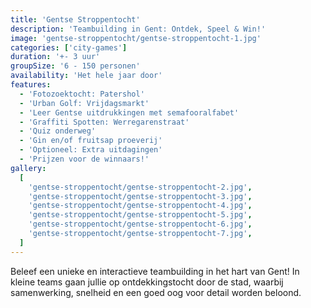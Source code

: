 ```yaml
---
title: 'Gentse Stroppentocht'
description: 'Teambuilding in Gent: Ontdek, Speel & Win!'
image: 'gentse-stroppentocht/gentse-stroppentocht-1.jpg'
categories: ['city-games']
duration: '+- 3 uur'
groupSize: '6 - 150 personen'
availability: 'Het hele jaar door'
features:
  - 'Fotozoektocht: Patershol'
  - 'Urban Golf: Vrijdagsmarkt'
  - 'Leer Gentse uitdrukkingen met semafooralfabet'
  - 'Graffiti Spotten: Werregarenstraat'
  - 'Quiz onderweg'
  - 'Gin en/of fruitsap proeverij'
  - 'Optioneel: Extra uitdagingen'
  - 'Prijzen voor de winnaars!'
gallery:
  [
    'gentse-stroppentocht/gentse-stroppentocht-2.jpg',
    'gentse-stroppentocht/gentse-stroppentocht-3.jpg',
    'gentse-stroppentocht/gentse-stroppentocht-4.jpg',
    'gentse-stroppentocht/gentse-stroppentocht-5.jpg',
    'gentse-stroppentocht/gentse-stroppentocht-6.jpg',
    'gentse-stroppentocht/gentse-stroppentocht-7.jpg',
  ]
---
```


Beleef een unieke en interactieve teambuilding in het hart van Gent! In kleine teams gaan jullie op ontdekkingstocht door de stad, waarbij samenwerking, snelheid en een goed oog voor detail worden beloond.
